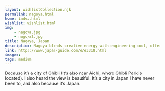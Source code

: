 ```yaml
---
layout: wishlistCollection.njk
permalink: nagoya.html
home: index.html
wishlist: wishlist.html
img: 
    - nagoya.jpg
    - nagoya2.jpg
title: Nagoya, Japan
description: Nagoya blends creative energy with engineering cool, offering big city conveniences without the crush of Tokyo or Osaka. It is the natural base for a Ghibli themed trip because Ghibli Park sits in nearby Nagakute inside Aichi Expo Memorial Park, about an hour by local rail from Nagoya Station. Beyond the Ghibli connection, the city rewards anyone who loves trains and technology. The SCMAGLEV and Railway Park traces the evolution of shinkansen and maglev with full size trains, detailed dioramas, and hands on simulators. You can also follow Japan’s industrial story at the Toyota Commemorative Museum of Industry and Technology, located on an original plant site where live demonstrations link early textile machinery to modern robotics. For history and skyline views, Nagoya Castle stands at the center of a leafy park and is famous for its golden shachihoko ornaments. A short ride away, Atsuta Jingu offers quiet paths and a sense of living tradition at one of the country’s most revered Shinto shrines. Food is a highlight, with local Nagoya meshi such as miso katsu, eel hitsumabushi, and peppery tebasaki chicken wings. The Tokaido Shinkansen connects Tokyo and Nagoya in roughly 100 minutes on the fastest service, so the city works well as a stop between the Kanto and Kansai regions or as a relaxed home base for day trips. Overall, Nagoya feels like a Ghibli city with real range, and its calmer rhythm lets you breathe between adventures.
link: https://www.japan-guide.com/e/e3318.html 
images: 
tags: medium
---
```


 Because it’s a city of Ghibli (It’s also near Aichi, where Ghibli Park is located). I also heard the view is beautiful. It’s a city in Japan I have never been to, and also because it’s Japan.
